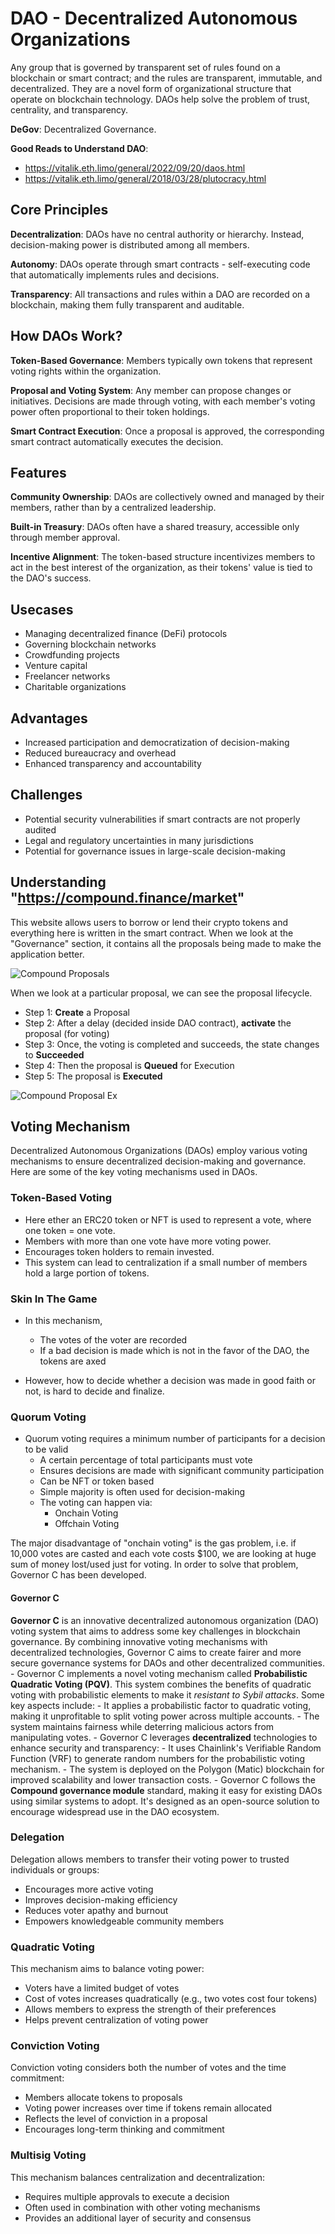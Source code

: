 # DAO - Decentralized Autonomous Organizations

Any group that is governed by transparent set of rules found on a blockchain or smart contract; and the rules are transparent, immutable, and decentralized. They are a novel form of organizational structure that operate on blockchain technology. DAOs help solve the problem of trust, centrality, and transparency.

**DeGov**: Decentralized Governance.

**Good Reads to Understand DAO**:

- <https://vitalik.eth.limo/general/2022/09/20/daos.html>
- <https://vitalik.eth.limo/general/2018/03/28/plutocracy.html>

## Core Principles

**Decentralization**: DAOs have no central authority or hierarchy. Instead, decision-making power is distributed among all members.

**Autonomy**: DAOs operate through smart contracts - self-executing code that automatically implements rules and decisions.

**Transparency**: All transactions and rules within a DAO are recorded on a blockchain, making them fully transparent and auditable.

## How DAOs Work?

**Token-Based Governance**: Members typically own tokens that represent voting rights within the organization.

**Proposal and Voting System**: Any member can propose changes or initiatives. Decisions are made through voting, with each member's voting power often proportional to their token holdings.

**Smart Contract Execution**: Once a proposal is approved, the corresponding smart contract automatically executes the decision.

## Features

**Community Ownership**: DAOs are collectively owned and managed by their members, rather than by a centralized leadership.

**Built-in Treasury**: DAOs often have a shared treasury, accessible only through member approval.

**Incentive Alignment**: The token-based structure incentivizes members to act in the best interest of the organization, as their tokens' value is tied to the DAO's success.

## Usecases

- Managing decentralized finance (DeFi) protocols
- Governing blockchain networks
- Crowdfunding projects
- Venture capital
- Freelancer networks
- Charitable organizations

## Advantages

- Increased participation and democratization of decision-making
- Reduced bureaucracy and overhead
- Enhanced transparency and accountability

## Challenges

- Potential security vulnerabilities if smart contracts are not properly audited
- Legal and regulatory uncertainties in many jurisdictions
- Potential for governance issues in large-scale decision-making

## Understanding "<https://compound.finance/market>"

This website allows users to borrow or lend their crypto tokens and everything here is written in the smart contract. When we look at the "Governance" section, it contains all the proposals being made to make the application better.

![Compound Proposals](readme-imgs/compound-proposals.png)

When we look at a particular proposal, we can see the proposal lifecycle.

- Step 1: **Create** a Proposal
- Step 2: After a delay (decided inside DAO contract), **activate** the proposal (for voting)
- Step 3: Once, the voting is completed and succeeds, the state changes to **Succeeded**
- Step 4: Then the proposal is **Queued** for Execution
- Step 5: The proposal is **Executed**

![Compound Proposal Ex](readme-imgs/compound-proposal-ex.png)

## Voting Mechanism

Decentralized Autonomous Organizations (DAOs) employ various voting mechanisms to ensure decentralized decision-making and governance. Here are some of the key voting mechanisms used in DAOs.

### Token-Based Voting

- Here ether an ERC20 token or NFT is used to represent a vote, where one token = one vote.
- Members with more than one vote have more voting power.
- Encourages token holders to remain invested.
- This system can lead to centralization if a small number of members hold a large portion of tokens.

### Skin In The Game

- In this mechanism,

  - The votes of the voter are recorded
  - If a bad decision is made which is not in the favor of the DAO, the tokens are axed

- However, how to decide whether a decision was made in good faith or not, is hard to decide and finalize.

### Quorum Voting

- Quorum voting requires a minimum number of participants for a decision to be valid
  - A certain percentage of total participants must vote
  - Ensures decisions are made with significant community participation
  - Can be NFT or token based
  - Simple majority is often used for decision-making
  - The voting can happen via:
    - Onchain Voting
    - Offchain Voting

The major disadvantage of "onchain voting" is the gas problem, i.e. if 10,000 votes are casted and each vote costs $100, we are looking at huge sum of money lost/used just for voting. In order to solve that problem, Governor C has been developed.

#### Governor C

**Governor C** is an innovative decentralized autonomous organization (DAO) voting system that aims to address some key challenges in blockchain governance. By combining innovative voting mechanisms with decentralized technologies, Governor C aims to create fairer and more secure governance systems for DAOs and other decentralized communities.
    - Governor C implements a novel voting mechanism called **Probabilistic Quadratic Voting (PQV)**. This system combines the benefits of quadratic voting with probabilistic elements to make it *resistant to Sybil attacks*. Some key aspects include:
        - It applies a probabilistic factor to quadratic voting, making it unprofitable to split voting power across multiple accounts.
        - The system maintains fairness while deterring malicious actors from manipulating votes.
    - Governor C leverages **decentralized** technologies to enhance security and transparency:
        - It uses Chainlink's Verifiable Random Function (VRF) to generate random numbers for the probabilistic voting mechanism.
        - The system is deployed on the Polygon (Matic) blockchain for improved scalability and lower transaction costs.
    - Governor C follows the **Compound governance module** standard, making it easy for existing DAOs using similar systems to adopt. It's designed as an open-source solution to encourage widespread use in the DAO ecosystem.

### Delegation

Delegation allows members to transfer their voting power to trusted individuals or groups:

- Encourages more active voting
- Improves decision-making efficiency
- Reduces voter apathy and burnout
- Empowers knowledgeable community members

### Quadratic Voting

This mechanism aims to balance voting power:

- Voters have a limited budget of votes
- Cost of votes increases quadratically (e.g., two votes cost four tokens)
- Allows members to express the strength of their preferences
- Helps prevent centralization of voting power

### Conviction Voting

Conviction voting considers both the number of votes and the time commitment:

- Members allocate tokens to proposals
- Voting power increases over time if tokens remain allocated
- Reflects the level of conviction in a proposal
- Encourages long-term thinking and commitment

### Multisig Voting

This mechanism balances centralization and decentralization:

- Requires multiple approvals to execute a decision
- Often used in combination with other voting mechanisms
- Provides an additional layer of security and consensus